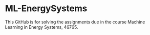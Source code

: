 # ML-EnergySystems
This GitHub is for solving the assignments due in the course Machine Learning in Energy Systems, 46765.
